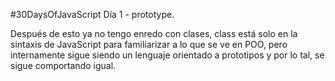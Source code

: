 #30DaysOfJavaScript Día 1 - prototype.

Después de esto ya no tengo enredo con clases, class está solo en la sintaxis de JavaScript para familiarizar a lo que se ve en POO, pero internamente sigue siendo un lenguaje orientado a prototipos y por lo tal, se sigue comportando igual.